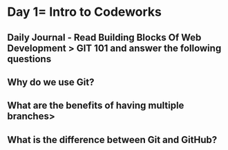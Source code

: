 # Day 1= Intro to Codeworks

## Daily Journal - Read Building Blocks Of Web Development > GIT 101 and answer the following questions

## Why do we use Git?

## What are the benefits of having multiple branches>

## What is the difference between Git and GitHub?
